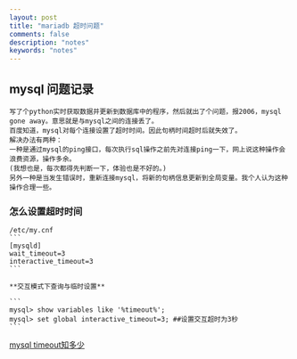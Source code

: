 ```yaml
---
layout: post
title: "mariadb 超时问题"
comments: false
description: "notes"
keywords: "notes"
---
```



## mysql 问题记录

    写了个python实时获取数据并更新到数据库中的程序，然后就出了个问题，报2006，mysql gone away。意思就是与mysql之间的连接丢了。
    百度知道，mysql对每个连接设置了超时时间。因此句柄时间超时后就失效了。
    解决办法有两种：
    一种是通过mysql的ping接口，每次执行sql操作之前先对连接ping一下，网上说这种操作会浪费资源，操作多余。
    (我想也是，每次都得先判断一下，体验也是不好的。)
    另外一种是当发生错误时，重新连接mysql，将新的句柄信息更新到全局变量。我个人认为这种操作合理一些。
    
### 怎么设置超时时间
    /etc/my.cnf
    ```
    [mysqld]
    wait_timeout=3
    interactive_timeout=3
    ```
    
    **交互模式下查询与临时设置**
    
    ```
    mysql> show variables like '%timeout%';
    mysql> set global interactive_timeout=3; ##设置交互超时为3秒
    ```
    
 [mysql timeout知多少](https://www.2cto.com/database/201501/372765.html)
